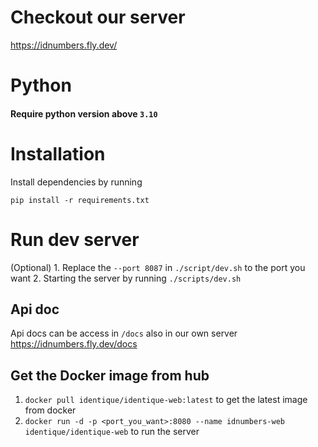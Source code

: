# Checkout our server
https://idnumbers.fly.dev/

# Python
#### Require python version above `3.10`

# Installation
Install dependencies by running
```
pip install -r requirements.txt
```

# Run dev server
(Optional) 1. Replace the `--port 8087` in `./script/dev.sh` to the port you want 
2. Starting the server by running `./scripts/dev.sh`

## Api doc
Api docs can be access in `/docs`
also in our own server https://idnumbers.fly.dev/docs

## Get the Docker image from hub
1. `docker pull identique/identique-web:latest` to get the latest image from docker
2. `docker run -d -p <port_you_want>:8080 --name idnumbers-web identique/identique-web` to run the server